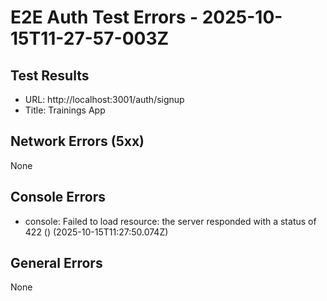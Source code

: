 # E2E Auth Test Errors - 2025-10-15T11-27-57-003Z

## Test Results
- URL: http://localhost:3001/auth/signup
- Title: Trainings App

## Network Errors (5xx)
None

## Console Errors
- console: Failed to load resource: the server responded with a status of 422 () (2025-10-15T11:27:50.074Z)

## General Errors
None
